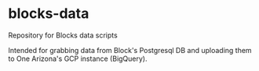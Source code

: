 # blocks-data
Repository for Blocks data scripts

Intended for grabbing data from Block's Postgresql DB and uploading them to One Arizona's GCP instance (BigQuery).
